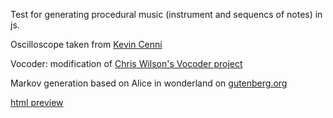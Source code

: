 Test for generating procedural music (instrument and sequencs of notes) in js.

Oscilloscope taken from [Kevin Cenni](http://jsbin.com/kabodeqapuqu/4/edit?html,css,js,output)

Vocoder: modification of [Chris Wilson's Vocoder project](https://github.com/cwilso/Vocoder)

Markov generation based on Alice in wonderland on [gutenberg.org](http://www.gutenberg.org/cache/epub/11/pg11.txt)

[html preview](https://rawgit.com/AtActionPark/procMusic3/master/index.html)
